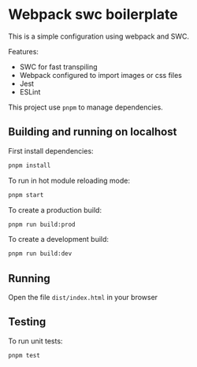 # Webpack swc boilerplate

This is a simple configuration using webpack and SWC.

Features: 
- SWC for fast transpiling
- Webpack configured to import images or css files
- Jest
- ESLint

This project use `pnpm` to manage dependencies.

## Building and running on localhost

First install dependencies:

```sh
pnpm install
```

To run in hot module reloading mode:

```sh
pnpm start
```

To create a production build:

```sh
pnpm run build:prod
```

To create a development build:

```sh
pnpm run build:dev
```

## Running

Open the file `dist/index.html` in your browser

## Testing

To run unit tests:

```sh
pnpm test
```
